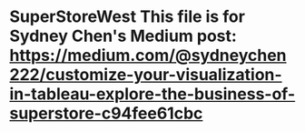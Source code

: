 # SuperStoreWest This file is for Sydney Chen's Medium post: https://medium.com/@sydneychen222/customize-your-visualization-in-tableau-explore-the-business-of-superstore-c94fee61cbc
